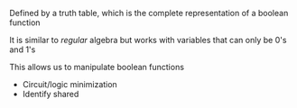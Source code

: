 Defined by a truth table, which is the complete representation of a boolean function

It is similar to *regular* algebra but works with variables that can only be 0's and 1's

This allows us to manipulate boolean functions
- Circuit/logic minimization
- Identify shared 